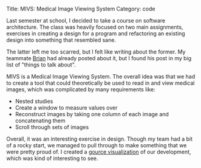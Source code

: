 Title: MIVS: Medical Image Viewing System
Category: code

Last semester at school, I decided to take a course on software architecture. The class was heavily focused on two main assignments, exercises in creating a design for a program and refactoring an existing design into something that resembled sane.

The latter left me too scarred, but I felt like writing about the former. My teammate [Brian][] had already posted about it, but I found his post in my big list of "things to talk about".

MIVS is a Medical Image Viewing System. The overall idea was that we had to create a tool that could theoretically be used to read in and view medical images, which was complicated by many requirements like:

- Nested studies
- Create a window to measure values over
- Reconstruct images by taking one column of each image and concatenating them
- Scroll through sets of images

Overall, it was an interesting exercise in design. Though my team had a bit of a rocky start, we managed to pull through to make something that we were pretty proud of. I created a [gource visualization][] of our development, which was kind of interesting to see.

[Brian]: http://brianmartone.com/2014/04/10/meet-mivs-the-medical-image-viewing-system/
[gource visualization]: https://www.youtube.com/watch?v=giZLQdZQQH8
